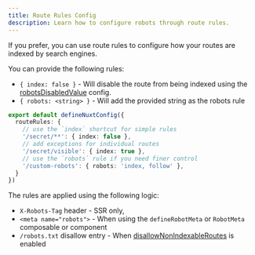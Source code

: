 ```yaml
---
title: Route Rules Config
description: Learn how to configure robots through route rules.
---
```


If you prefer, you can use route rules to configure how your routes are indexed by search engines.

You can provide the following rules:

- `{ index: false }` - Will disable the route from being indexed using the [robotsDisabledValue](/robots/api/config#robotsdisabledvalue) config.
- `{ robots: <string> }` - Will add the provided string as the robots rule

```ts
export default defineNuxtConfig({
  routeRules: {
    // use the `index` shortcut for simple rules
    '/secret/**': { index: false },
    // add exceptions for individual routes
    '/secret/visible': { index: true },
    // use the `robots` rule if you need finer control
    '/custom-robots': { robots: 'index, follow' },
  }
})
```

The rules are applied using the following logic:
- `X-Robots-Tag` header - SSR only,
- `<meta name="robots">` - When using the `defineRobotMeta` or `RobotMeta` composable or component
- `/robots.txt` disallow entry - When [disallowNonIndexableRoutes](/robots/api/config#robotsdisabledvalue) is enabled
